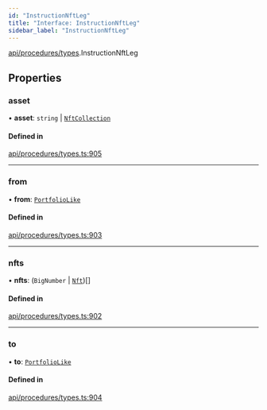 ```yaml
---
id: "InstructionNftLeg"
title: "Interface: InstructionNftLeg"
sidebar_label: "InstructionNftLeg"
---
```


[api/procedures/types](../../../../../modules/API/Procedures/Types/Types.md).InstructionNftLeg

## Properties

### asset

• **asset**: `string` \| [`NftCollection`](../../../../../classes/API/Entities/Asset/NonFungible/NftCollection/NftCollection.md)

#### Defined in

[api/procedures/types.ts:905](https://github.com/PolymeshAssociation/polymesh-sdk/blob/88db4a911/src/api/procedures/types.ts#L905)

___

### from

• **from**: [`PortfolioLike`](../../../../../modules/API/Entities/Types/Types.md#portfoliolike)

#### Defined in

[api/procedures/types.ts:903](https://github.com/PolymeshAssociation/polymesh-sdk/blob/88db4a911/src/api/procedures/types.ts#L903)

___

### nfts

• **nfts**: (`BigNumber` \| [`Nft`](../../../../../classes/API/Entities/Asset/NonFungible/Nft/Nft.md))[]

#### Defined in

[api/procedures/types.ts:902](https://github.com/PolymeshAssociation/polymesh-sdk/blob/88db4a911/src/api/procedures/types.ts#L902)

___

### to

• **to**: [`PortfolioLike`](../../../../../modules/API/Entities/Types/Types.md#portfoliolike)

#### Defined in

[api/procedures/types.ts:904](https://github.com/PolymeshAssociation/polymesh-sdk/blob/88db4a911/src/api/procedures/types.ts#L904)
